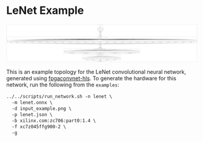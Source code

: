 # LeNet Example

![LeNet Topology](topology.png)

This is an example topology for the LeNet convolutional neural network, generated using [fpgaconvnet-hls](https://github.com/AlexMontgomerie/fpgaconvnet-optimiser). To generate the hardware for this network, run the following from the `examples`:

```
../../scripts/run_network.sh -n lenet \
  -m lenet.onnx \
  -d input_example.png \
  -p lenet.json \
  -b xilinx.com:zc706:part0:1.4 \
  -f xc7z045ffg900-2 \
  -g
```


